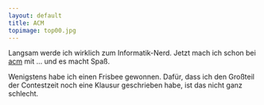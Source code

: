 ```yaml
---
layout: default
title: ACM
topimage: top00.jpg
---
```


Langsam werde ich wirklich zum Informatik-Nerd.
Jetzt mach ich schon bei [acm](http://www.informatik.uni-ulm.de/acm/) mit ... und es macht Spaß.

Wenigstens habe ich einen Frisbee gewonnen. Dafür, dass ich den Großteil der Contestzeit noch eine Klausur geschrieben habe, ist das nicht ganz schlecht.

